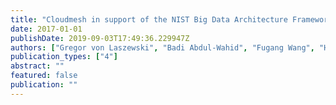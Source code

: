 ```yaml
---
title: "Cloudmesh in support of the NIST Big Data Architecture Framework"
date: 2017-01-01
publishDate: 2019-09-03T17:49:36.229947Z
authors: ["Gregor von Laszewski", "Badi Abdul-Wahid", "Fugang Wang", "Hyungro Lee", "Geoffrey C Fox", "Wo Chang"]
publication_types: ["4"]
abstract: ""
featured: false
publication: ""
---
```


